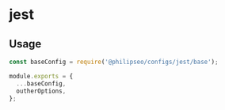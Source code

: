 # jest

## Usage

```javascript
const baseConfig = require('@philipseo/configs/jest/base');

module.exports = {
  ...baseConfig,
  outherOptions,
};
```

